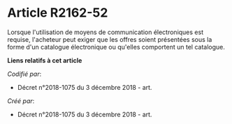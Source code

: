 # Article R2162-52

Lorsque l'utilisation de moyens de communication électroniques est requise, l'acheteur peut exiger que les offres soient
présentées sous la forme d'un catalogue électronique ou qu'elles comportent un tel catalogue.

**Liens relatifs à cet article**

_Codifié par_:

  - Décret n°2018-1075 du 3 décembre 2018 - art.

_Créé par_:

  - Décret n°2018-1075 du 3 décembre 2018 - art.

